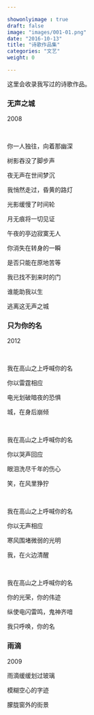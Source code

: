 ```yaml
---

showonlyimage : true
draft: false
image: "images/001-01.png"
date: "2016-10-13"
title: "诗歌作品集"
categories: "文艺"
weight: 0

---
```


这里会收录我写过的诗歌作品。

<!--more-->
 
### 无声之城

2008

 <br />

你一人独往，向着那幽深

树影吞没了脚步声

夜无声在世间梦沉

我悄然走过，昏黄的路灯

光影缓慢了时间轮

月无痕将一切见证

午夜的亭边寂寞无人

你消失在转身的一瞬

是否只能在原地苦等

我已找不到来时的门

谁能助我以生

逃离这无声之城

### 只为你的名

2012

 <br />

我在高山之上呼喊你的名

你以雷霆相应

电光划破暗夜的恐惧

城，在身后崩倾

 <br />

我在高山之上呼喊你的名

你以哭声回应

眼泪洗尽千年的伤心

笑，在风里狰狞

 <br />

我在高山之上呼喊你的名

你以无声相应

寒风围堵微弱的光明

我，在火边清醒

 <br />

我在高山之上呼喊你的名

你的光荣，你的伟迹

纵使电闪雷鸣，鬼神齐喑

我只呼唤，你的名

### 雨滴

2009

雨滴缓缓划过玻璃

模糊空心的字迹

朦胧窗外的街景





